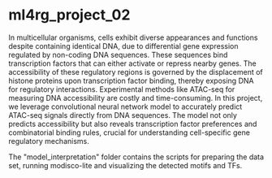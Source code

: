 # ml4rg_project_02

In multicellular organisms, cells exhibit diverse appearances and functions despite containing identical DNA, due to differential gene expression regulated by non-coding DNA sequences. These sequences bind transcription factors that can either activate or repress nearby genes. The accessibility of these regulatory regions is governed by the displacement of histone proteins upon transcription factor binding, thereby exposing DNA for regulatory interactions. Experimental methods like ATAC-seq for measuring DNA accessibility are costly and  time-consuming. In this project, we leverage convolutional neural network model to accurately predict ATAC-seq signals directly from DNA sequences. The model not only predicts accessibility but also reveals transcription factor preferences and combinatorial binding rules, crucial for understanding cell-specific gene regulatory mechanisms.

The "model_interpretation" folder contains the scripts for preparing the data set, running modisco-lite and visualizing the detected motifs and TFs.
